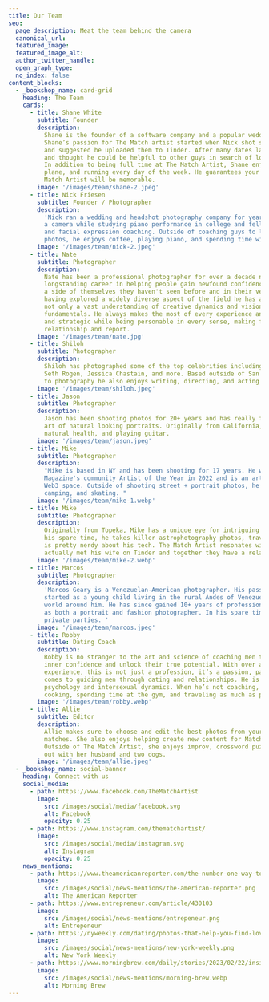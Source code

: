 ```yaml
---
title: Our Team
seo:
  page_description: Meat the team behind the camera
  canonical_url:
  featured_image:
  featured_image_alt:
  author_twitter_handle:
  open_graph_type:
  no_index: false
content_blocks:
  - _bookshop_name: card-grid
    heading: The Team
    cards:
      - title: Shane White
        subtitle: Founder
        description:
          Shane is the founder of a software company and a popular wedding DJ company.
          Shane’s passion for The Match artist started when Nick shot some photos one night
          and suggested he uploaded them to Tinder. After many dates later, he had a girlfriend
          and thought he could be helpful to other guys in search of love and relationships.
          In addition to being full time at The Match Artist, Shane enjoys piloting his
          plane, and running every day of the week. He guarantees your experience with The
          Match Artist will be memorable.
        image: '/images/team/shane-2.jpeg'
      - title: Nick Friesen
        subtitle: Founder / Photographer
        description:
          'Nick ran a wedding and headshot photography company for years. He picked up
          a camera while studying piano performance in college and fell in love with portraits
          and facial expression coaching. Outside of coaching guys to look their best in
          photos, he enjoys coffee, playing piano, and spending time with his two dogs. '
        image: '/images/team/nick-2.jpeg'
      - title: Nate
        subtitle: Photographer
        description:
          Nate has been a professional photographer for over a decade now. He has a
          longstanding career in helping people gain newfound confidence while showing them
          a side of themselves they haven't seen before and in their very best light. By
          having explored a widely diverse aspect of the field he has accumulated over time,
          not only a vast understanding of creative dynamics and vision, but also directing
          fundamentals. He always makes the most of every experience and is very effective
          and strategic while being personable in every sense, making for a great working
          relationship and report.
        image: '/images/team/nate.jpg'
      - title: Shiloh
        subtitle: Photographer
        description:
          Shiloh has photographed some of the top celebrities including Christopher Nolan,
          Seth Rogen, Jessica Chastain, and more. Based outside of San Francisco, in addition
          to photography he also enjoys writing, directing, and acting in films.
        image: '/images/team/shiloh.jpeg'
      - title: Jason
        subtitle: Photographer
        description:
          Jason has been shooting photos for 20+ years and has really fine tuned the
          art of natural looking portraits. Originally from California, he enjoys yoga,
          natural health, and playing guitar.
        image: '/images/team/jason.jpeg'
      - title: Mike
        subtitle: Photographer
        description:
          "Mike is based in NY and has been shooting for 17 years. He was named Time
          Magazine's community Artist of the Year in 2022 and is an art educator in the
          Web3 space. Outside of shooting street + portrait photos, he's big into hiking,
          camping, and skating. "
        image: '/images/team/mike-1.webp'
      - title: Mike
        subtitle: Photographer
        description:
          Originally from Topeka, Mike has a unique eye for intriguing portraits. In
          his spare time, he takes killer astrophotography photos, travels frequently, and
          is pretty nerdy about his tech. The Match Artist resonates with him because he
          actually met his wife on Tinder and together they have a relationship podcast.
        image: '/images/team/mike-2.webp'
      - title: Marcos
        subtitle: Photographer
        description:
          'Marcos Geary is a Venezuelan-American photographer. His passion for photography
          started as a young child living in the rural Andes of Venezuela documenting the
          world around him. He has since gained 10+ years of professional experience working
          as both a portrait and fashion photographer. In his spare time, he is a chef for
          private parties. '
        image: '/images/team/marcos.jpeg'
      - title: Robby
        subtitle: Dating Coach
        description:
          Robby is no stranger to the art and science of coaching men to tap into their
          inner confidence and unlock their true potential. With over a decade of coaching
          experience, this is not just a profession, it’s a passion, particularly when it
          comes to guiding men through dating and relationships. He is deep-rooted in evolutionary
          psychology and intersexual dynamics. When he’s not coaching, you’ll find Robby
          cooking, spending time at the gym, and traveling as much as possible.
        image: '/images/team/robby.webp'
      - title: Allie
        subtitle: Editor
        description:
          Allie makes sure to choose and edit the best photos from your shoot for maximum
          matches. She also enjoys helping create new content for Match Artist clients.
          Outside of The Match Artist, she enjoys improv, crossword puzzles, and hanging
          out with her husband and two dogs.
        image: '/images/team/allie.jpeg'
  - _bookshop_name: social-banner
    heading: Connect with us
    social_media:
      - path: https://www.facebook.com/TheMatchArtist
        image:
          src: /images/social/media/facebook.svg
          alt: Facebook
          opacity: 0.25
      - path: https://www.instagram.com/thematchartist/
        image:
          src: /images/social/media/instagram.svg
          alt: Instagram
          opacity: 0.25
    news_mentions:
      - path: https://www.theamericanreporter.com/the-number-one-way-to-turn-your-online-dating-profile-around-the-match-artist/
        image:
          src: /images/social/news-mentions/the-american-reporter.png
          alt: The American Reporter
      - path: https://www.entrepreneur.com/article/430103
        image:
          src: /images/social/news-mentions/entrepeneur.png
          alt: Entrepeneur
      - path: https://nyweekly.com/dating/photos-that-help-you-find-love-introducing-the-match-artist/
        image:
          src: /images/social/news-mentions/new-york-weekly.png
          alt: New York Weekly
      - path: https://www.morningbrew.com/daily/stories/2023/02/22/inside-jobs-dating-app-photographer-nick-friesen
        image:
          src: /images/social/news-mentions/morning-brew.webp
          alt: Morning Brew
---
```

